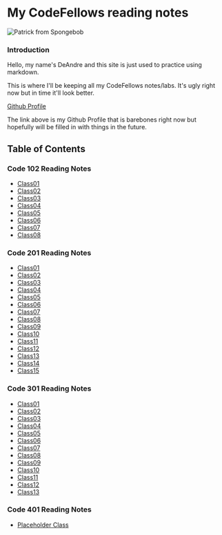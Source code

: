 # My CodeFellows reading notes

![Patrick from Spongebob](https://i.kym-cdn.com/entries/icons/original/000/009/803/spongebob-squarepants-patrick-spongebob-patrick-star-background-225039.jpg)




### Introduction

Hello, my name's DeAndre and this site is just used to practice using markdown.

This is where I'll be keeping all my CodeFellows notes/labs.
It's ugly right now but in time it'll look better.

[Github Profile](https://github.com/HighMid)


The link above is my Github Profile that is barebones right now but hopefully will be filled in with things in the future.


## Table of Contents

### Code 102 Reading Notes


- [Class01](https://HighMid.github.io/reading-notes/102-notes/class-01)
- [Class02](https://HighMid.github.io/reading-notes/102-notes/class-02)
- [Class03](https://HighMid.github.io/reading-notes/102-notes/class-03)
- [Class04](https://HighMid.github.io/reading-notes/102-notes/class-04)
- [Class05](https://HighMid.github.io/reading-notes/102-notes/class-05)
- [Class06](https://HighMid.github.io/reading-notes/102-notes/class-06)
- [Class07](https://HighMid.github.io/reading-notes/102-notes/class-07)
- [Class08](https://HighMid.github.io/reading-notes/102-notes/class-08)

### Code 201 Reading Notes

- [Class01](https://HighMid.github.io/reading-notes/201-notes/class-01)
- [Class02](https://HighMid.github.io/reading-notes/201-notes/class-02)
- [Class03](https://HighMid.github.io/reading-notes/201-notes/class-03)
- [Class04](https://HighMid.github.io/reading-notes/201-notes/class-04)
- [Class05](https://HighMid.github.io/reading-notes/201-notes/class-05)
- [Class06](https://HighMid.github.io/reading-notes/201-notes/class-06)
- [Class07](https://HighMid.github.io/reading-notes/201-notes/class-07)
- [Class08](https://HighMid.github.io/reading-notes/201-notes/class-08)
- [Class09](https://HighMid.github.io/reading-notes/201-notes/class-09)
- [Class10](https://HighMid.github.io/reading-notes/201-notes/class-10)
- [Class11](https://HighMid.github.io/reading-notes/201-notes/class-11)
- [Class12](https://HighMid.github.io/reading-notes/201-notes/class-12)
- [Class13](https://HighMid.github.io/reading-notes/201-notes/class-13)
- [Class14](https://HighMid.github.io/reading-notes/201-notes/class-14)
- [Class15](https://HighMid.github.io/reading-notes/201-notes/class-15)

### Code 301 Reading Notes

- [Class01](https://HighMid.github.io/reading-notes/301-notes/class-01)
- [Class02](https://HighMid.github.io/reading-notes/301-notes/class-02)
- [Class03](https://HighMid.github.io/reading-notes/301-notes/class-03)
- [Class04](https://HighMid.github.io/reading-notes/301-notes/class-04)
- [Class05](https://HighMid.github.io/reading-notes/301-notes/class-05)
- [Class06](https://HighMid.github.io/reading-notes/301-notes/class-06)
- [Class07](https://HighMid.github.io/reading-notes/301-notes/class-07)
- [Class08](https://HighMid.github.io/reading-notes/301-notes/class-08)
- [Class09](https://HighMid.github.io/reading-notes/301-notes/class-09)
- [Class10](https://HighMid.github.io/reading-notes/301-notes/class-10)
- [Class11](https://HighMid.github.io/reading-notes/301-notes/class-11)
- [Class12](https://HighMid.github.io/reading-notes/301-notes/class-12)
- [Class13](https://HighMid.github.io/reading-notes/301-notes/class-13)

### Code 401 Reading Notes

- [Placeholder Class](https://HighMid.github.io/reading-notes/401-notes/class-01)